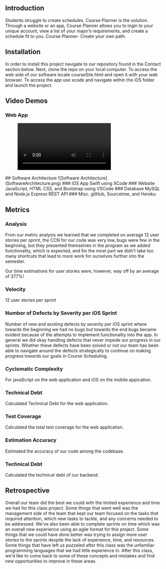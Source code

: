 ## Introduction
Students struggle to create schedules. Course Planner is the solution. Through a website or an app, Course Planner allows you to login to your unique account, view a list of your major’s requirements, and create a schedule fit to you. Course Planner- Create your own path.
## Installation
In order to install this project navigate to our repository found in the Contact section below. Next, clone the repo on your local computer. To access the web side of our software locate courseSite.html and open it with your web browser. To access the app use xcode and navigate within the iOS folder and launch the project.
## Video Demos
### Web App
<figure class="video_container">
  <video controls="true" allowfullscreen="true">
    <source src="webDemo.mp4" type="video/mp4">
  </video>
</figure>
## Software Architecture
![Software Architecture](SoftwareArchitecture.png)
### iOS App  
Swift using XCode  
### Website 
JavaScript, HTML CSS, and Bootstrap using VSCode  
### Database 
MySQL and Node.js Express REST API  
### Misc.
gitHub, Sourcetree, and Heroku  



## Metrics
### Analysis
From our metric analysis we learned that we completed on average 12 user stories per sprint, the CCN for our code was very low, bugs were few in the beginning, but they presented themselves in the program as we added functionality, which is expected, and for the most part we didn’t take too many shortcuts that lead to more work for ourselves further into the semester.  

Our time  estimations for user stories were, however, way off by an average of 377%!

### Velocity
12 user stories per sprint
### Number of Defects by Severity per iOS Sprint
Number of new and existing defects by severity per iOS sprint where towards the beginning we had no bugs but towards the end bugs became evident because of the attempts to implement functionality into the app. In general we did okay handling defects that never impede our progress in our sprints. Whether these defects have been solved or not our team has been able to navigate around the defects strategically to continue on making progress towards our goals in Course Scheduling.  
### Cyclomatic Complexity
For javaScript on the web application and iOS on the mobile appication.
### Technical Debt
Calculated Technical Debt for the web application.
### Test Coverage
Calculated the total test coverage for the web application. 
### Estimation Accuracy 
Estimated the accuracy of our code among the codebase.
### Technical Debt
Calculated the technical debt of our backend. 
## Retrospective
Overall our team did the best we could with the limited experience and time we had for this class project. Some things that went well was the management side of the team that kept our team focused on the tasks that required attention, which new tasks to tackle, and any concerns needed to be addressed. We've also been able to complete sprints on time which was an overall new experience using an agile format for this project. Some things that we could have done better was trying to assign more user stories to the sprints despite the lack of experience, time, and resources. Some things that have left us puzzeled after this class was the unfamiliar programming languages that we had little experience in. After this class, we'd like to come back to some of these concepts and mistakes and find new opportunities to improve in these areas. 

